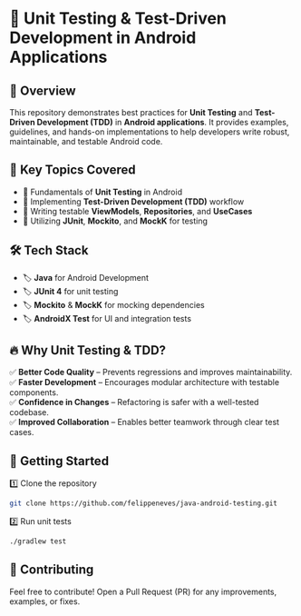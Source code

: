# 📱 Unit Testing & Test-Driven Development in Android Applications  

## 🔹 Overview  
This repository demonstrates best practices for **Unit Testing** and **Test-Driven Development (TDD)** in **Android applications**. It provides examples, guidelines, and hands-on implementations to help developers write robust, maintainable, and testable Android code.  

## 🚀 Key Topics Covered  
- 📌 Fundamentals of **Unit Testing** in Android  
- 📌 Implementing **Test-Driven Development (TDD)** workflow  
- 📌 Writing testable **ViewModels**, **Repositories**, and **UseCases**  
- 📌 Utilizing **JUnit**, **Mockito**, and **MockK** for testing   

## 🛠 Tech Stack  
- 🏷️ **Java** for Android Development  
- 🏷️ **JUnit 4** for unit testing  
- 🏷️ **Mockito** & **MockK** for mocking dependencies  
- 🏷️ **AndroidX Test** for UI and integration tests  

## 🔥 Why Unit Testing & TDD?  
✅ **Better Code Quality** – Prevents regressions and improves maintainability.  
✅ **Faster Development** – Encourages modular architecture with testable components.  
✅ **Confidence in Changes** – Refactoring is safer with a well-tested codebase.  
✅ **Improved Collaboration** – Enables better teamwork through clear test cases.  


## 🏁 Getting Started
1️⃣ Clone the repository
   ```bash
   git clone https://github.com/felippeneves/java-android-testing.git 
   ```
2️⃣ Run unit tests
   ```bash
   ./gradlew test
   ```
## 📢 Contributing
Feel free to contribute! Open a Pull Request (PR) for any improvements, examples, or fixes.
